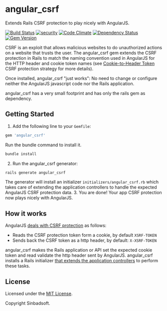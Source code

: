 angular_csrf                                                                                       
=============

Extends Rails CSRF protection to play nicely with AngularJS.

[![Build Status](https://travis-ci.org/Sinbadsoft/angular_csrf.svg)](https://travis-ci.org/Sinbadsoft/angular_csrf)
[![security](https://hakiri.io/github/Sinbadsoft/angular_csrf/master.svg)](https://hakiri.io/github/Sinbadsoft/angular_csrf/master)
[![Code Climate](https://codeclimate.com/github/Sinbadsoft/angular_csrf/badges/gpa.svg)](https://codeclimate.com/github/Sinbadsoft/angular_csrf)
[![Dependency Status](https://gemnasium.com/Sinbadsoft/angular_csrf.svg)](https://gemnasium.com/Sinbadsoft/angular_csrf)
[![Gem Version](https://badge.fury.io/rb/angular_csrf.svg)](http://badge.fury.io/rb/angular_csrf)

CSRF is an exploit that allows malicious websites to do unauthorized actions on a website that trusts the user.
The angular_csrf gem extends the CSRF protection in Rails to match the naming convention used in AngularJS for the HTTP
header and cookie token names
(see [Cookie-to-Header Token](http://en.wikipedia.org/wiki/Cross-site_request_forgery#Cookie-to-Header_Token) CSRF
protection strategy for more details).

Once installed, angular_csrf "just works": No need to change or configure neither the AngularJS javascript code nor the
Rails application.

angular_csrf has a very small footprint and has only the rails gem as dependency.

## Getting Started

1. Add the following line to your `Gemfile`:
  ```ruby
  gem 'angular_csrf'
  ```
  
  Run the bundle command to install it.
  ```sh
  bundle install
  ```
2. Run the angular_csrf generator:
  ```sh
  rails generate angular_csrf
  ```
  
  The generator will install an initializer `initializers/angular_csrf.rb` which takes care of extending
  the application controllers to handle the expected AngularJS CSRF protection data.
3. You are done! Your app CSRF protection now plays nicely with AngularJS.

## How it works

AngularJS [deals with CSRF protection](https://docs.angularjs.org/api/ng/service/$http#cross-site-request-forgery-xsrf-protection) as follows:
* Reads the CSRF protection token form a cookie, by default `XSRF-TOKEN`
* Sends back the CSRF token as a http header, by default: `X-XSRF-TOKEN`

angular_csrf makes the Rails application or API set the expected cookie token and read validate the
http header sent by AngularJS. angular_csrf installs a Rails initializer
[that extends the application controllers](https://github.com/Sinbadsoft/angular_csrf/blob/master/lib/angular_csrf.rb)
to perform these tasks.

## License

Licensed under the [MIT License](http://opensource.org/licenses/MIT).

Copyright Sinbadsoft.
